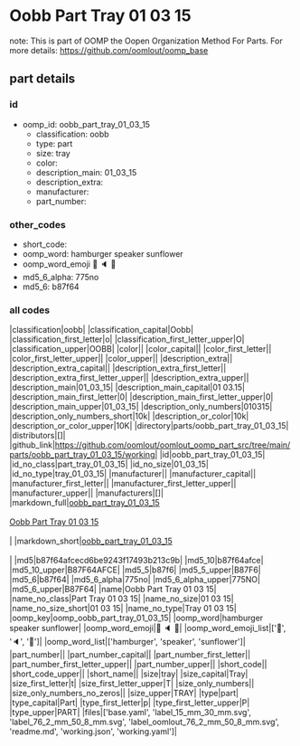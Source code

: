 # Oobb Part Tray 01 03 15  

note: This is part of OOMP the Oopen Organization Method For Parts. For more details: https://github.com/oomlout/oomp_base

##  part details





### id
* oomp_id: oobb_part_tray_01_03_15
  * classification: oobb
  * type: part
  * size: tray
  * color: 
  * description_main: 01_03_15
  * description_extra: 
  * manufacturer: 
  * part_number: 

### other_codes
* short_code: 
* oomp_word: hamburger speaker sunflower
* oomp_word_emoji :hamburger: :speaker: :sunflower:
* md5_6_alpha: 775no
* md5_6: b87f64

### all codes 
|classification|oobb|
|classification_capital|Oobb|
|classification_first_letter|o|
|classification_first_letter_upper|O|
|classification_upper|OOBB|
|color||
|color_capital||
|color_first_letter||
|color_first_letter_upper||
|color_upper||
|description_extra||
|description_extra_capital||
|description_extra_first_letter||
|description_extra_first_letter_upper||
|description_extra_upper||
|description_main|01_03_15|
|description_main_capital|01 03.15|
|description_main_first_letter|0|
|description_main_first_letter_upper|0|
|description_main_upper|01_03_15|
|description_only_numbers|010315|
|description_only_numbers_short|10k|
|description_or_color|10k|
|description_or_color_upper|10K|
|directory|parts/oobb_part_tray_01_03_15|
|distributors|[]|
|github_link|https://github.com/oomlout/oomlout_oomp_part_src/tree/main/parts/oobb_part_tray_01_03_15/working|
|id|oobb_part_tray_01_03_15|
|id_no_class|part_tray_01_03_15|
|id_no_size|01_03_15|
|id_no_type|tray_01_03_15|
|manufacturer||
|manufacturer_capital||
|manufacturer_first_letter||
|manufacturer_first_letter_upper||
|manufacturer_upper||
|manufacturers|[]|
|markdown_full|[oobb_part_tray_01_03_15](https://github.com/oomlout/oomlout_oomp_part_src/tree/main/parts/oobb_part_tray_01_03_15/working)<br>[](https://github.com/oomlout/oomlout_oomp_part_src/tree/main/parts/oobb_part_tray_01_03_15/working)<br>[Oobb Part Tray 01 03 15](https://github.com/oomlout/oomlout_oomp_part_src/tree/main/parts/oobb_part_tray_01_03_15/working)<br><br>|
|markdown_short|[oobb_part_tray_01_03_15](https://github.com/oomlout/oomlout_oomp_part_src/tree/main/parts/oobb_part_tray_01_03_15/working)<br><br>|
|md5|b87f64afcecd6be9243f17493b213c9b|
|md5_10|b87f64afce|
|md5_10_upper|B87F64AFCE|
|md5_5|b87f6|
|md5_5_upper|B87F6|
|md5_6|b87f64|
|md5_6_alpha|775no|
|md5_6_alpha_upper|775NO|
|md5_6_upper|B87F64|
|name|Oobb Part Tray 01 03 15|
|name_no_class|Part Tray 01 03 15|
|name_no_size|01 03 15|
|name_no_size_short|01 03 15|
|name_no_type|Tray 01 03 15|
|oomp_key|oomp_oobb_part_tray_01_03_15|
|oomp_word|hamburger speaker sunflower|
|oomp_word_emoji|:hamburger: :speaker: :sunflower:|
|oomp_word_emoji_list|[':hamburger:', ':speaker:', ':sunflower:']|
|oomp_word_list|['hamburger', 'speaker', 'sunflower']|
|part_number||
|part_number_capital||
|part_number_first_letter||
|part_number_first_letter_upper||
|part_number_upper||
|short_code||
|short_code_upper||
|short_name||
|size|tray|
|size_capital|Tray|
|size_first_letter|t|
|size_first_letter_upper|T|
|size_only_numbers||
|size_only_numbers_no_zeros||
|size_upper|TRAY|
|type|part|
|type_capital|Part|
|type_first_letter|p|
|type_first_letter_upper|P|
|type_upper|PART|
|files|['base.yaml', 'label_15_mm_30_mm.svg', 'label_76_2_mm_50_8_mm.svg', 'label_oomlout_76_2_mm_50_8_mm.svg', 'readme.md', 'working.json', 'working.yaml']|

